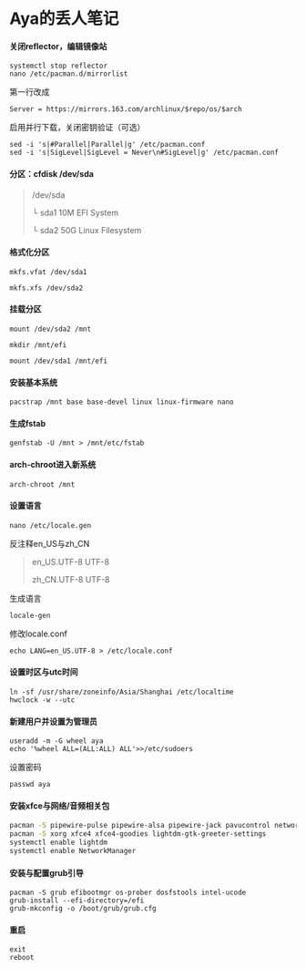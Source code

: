 # Aya的丢人笔记

#### **关闭reflector，编辑镜像站**

```
systemctl stop reflector
nano /etc/pacman.d/mirrorlist
```

第一行改成

```
Server = https://mirrors.163.com/archlinux/$repo/os/$arch
```

启用并行下载，关闭密钥验证（可选）

```
sed -i 's|#Parallel|Parallel|g' /etc/pacman.conf
sed -i 's|SigLevel|SigLevel = Never\n#SigLevel|g' /etc/pacman.conf
```

#### **分区：cfdisk /dev/sda**

> /dev/sda
>
> └ sda1	10M	EFI System
>
> └ sda2	50G	Linux Filesystem

#### **格式化分区**

```
mkfs.vfat /dev/sda1

mkfs.xfs /dev/sda2
```

#### **挂载分区**

```
mount /dev/sda2 /mnt

mkdir /mnt/efi

mount /dev/sda1 /mnt/efi
```

#### **安装基本系统**

```
pacstrap /mnt base base-devel linux linux-firmware nano
```

#### **生成fstab**

```
genfstab -U /mnt > /mnt/etc/fstab
```

#### **arch-chroot进入新系统**

```
arch-chroot /mnt
```

#### **设置语言**

```
nano /etc/locale.gen
```

反注释en_US与zh_CN

> en_US.UTF-8 UTF-8
>
> zh_CN.UTF-8 UTF-8

生成语言

```
locale-gen
```

修改locale.conf

```
echo LANG=en_US.UTF-8 > /etc/locale.conf
```

#### 设置时区与utc时间

```
ln -sf /usr/share/zoneinfo/Asia/Shanghai /etc/localtime
hwclock -w --utc
```


#### **新建用户**并设置为管理员

```
useradd -m -G wheel aya
echo '%wheel ALL=(ALL:ALL) ALL'>>/etc/sudoers
```

设置密码

```
passwd aya
```

#### 安装xfce与网络/音频相关包

```bash
pacman -S pipewire-pulse pipewire-alsa pipewire-jack pavucontrol network-manager-applet
pacman -S xorg xfce4 xfce4-goodies lightdm-gtk-greeter-settings 
systemctl enable lightdm
systemctl enable NetworkManager
```

#### 安装与配置grub引导

```
pacman -S grub efibootmgr os-prober dosfstools intel-ucode
grub-install --efi-directory=/efi
grub-mkconfig -o /boot/grub/grub.cfg
```

#### 重启
```
exit
reboot
```
